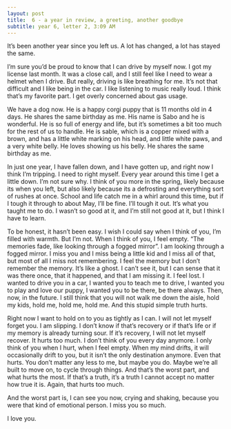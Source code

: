 ```yaml
---
layout: post
title:  6 - a year in review, a greeting, another goodbye
subtitle: year 6, letter 2, 3:09 AM
---
```

It’s been another year since you left us. A lot has changed, a lot has stayed the same.

I’m sure you’d be proud to know that I can drive by myself now. I got my license last month. It was a close call, and I still feel like I need to wear a helmet when I drive. But really, driving is like breathing for me. It’s not that difficult and I like being in the car. I like listening to music really loud. I think that’s my favorite part. I get overly concerned about gas usage.

We have a dog now. He is a happy corgi puppy that is 11 months old in 4 days. He shares the same birthday as me. His name is Sabo and he is wonderful. He is so full of energy and life, but it’s sometimes a bit too much for the rest of us to handle. He is sable, which is a copper mixed with a brown, and has a little white marking on his head, and little white paws, and a very white belly. He loves showing us his belly. He shares the same birthday as me.

In just one year, I have fallen down, and I have gotten up, and right now I think I’m tripping. I need to right myself. Every year around this time I get a little down. I’m not sure why. I think of you more in the spring, likely because its when you left, but also likely because its a defrosting and everything sort of rushes at once. School and life catch me in a whirl around this time, but if I tough it through to about May, I’ll be fine. I’ll tough it out. It’s what you taught me to do. I wasn’t so good at it, and I’m still not good at it, but I think I have to learn.

To be honest, it hasn’t been easy. I wish I could say when I think of you, I’m filled with warmth. But I’m not. When I think of you, I feel empty. “The memories fade, like looking through a fogged mirror”. I am looking through a fogged mirror. I miss you and I miss being a little kid and I miss all of that, but most of all I miss not remembering. I feel the memory but I don’t remember the memory. It’s like a ghost. I can’t see it, but I can sense that it was there once, that it happened, and that I am missing it. I feel lost. I wanted to drive you in a car, I wanted you to teach me to drive, I wanted you to play and love our puppy, I wanted you to be there, be there always. Then, now, in the future. I still think that you will not walk me down the aisle, hold my kids, hold me, hold me, hold me. And this stupid simple truth hurts.

Right now I want to hold on to you as tightly as I can. I will not let myself forget you. I am slipping. I don’t know if that’s recovery or if that’s life or if my memory is already turning sour. If it’s recovery, I will not let myself recover. It hurts too much. I don’t think of you every day anymore. I only think of you when I hurt, when I feel empty. When my mind drifts, it will occasionally drift to you, but it isn’t the only destination anymore. Even that hurts. You don’t matter any less to me, but maybe you do. Maybe we’re all built to move on, to cycle through things. And that’s the worst part, and what hurts the most. If that’s a truth, it’s a truth I cannot accept no matter how true it is. Again, that hurts too much.

And the worst part is, I can see you now, crying and shaking, because you were that kind of emotional person. I miss you so much.

I love you.
